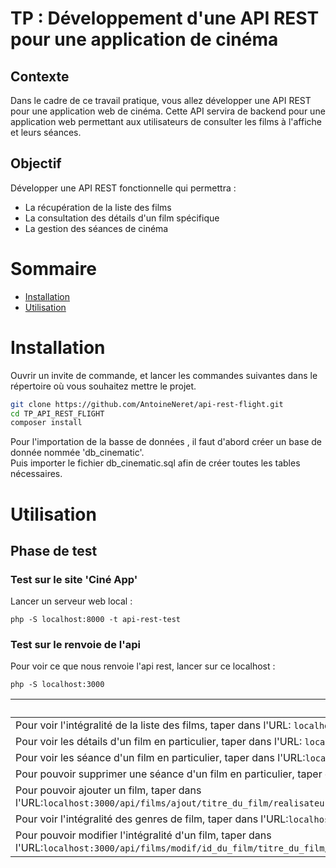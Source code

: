 # TP : Développement d'une API REST pour une application de cinéma

## Contexte

Dans le cadre de ce travail pratique, vous allez développer une API REST pour une application web de cinéma. Cette API servira de backend pour une application web permettant aux utilisateurs de consulter les films à l'affiche et leurs séances.


## Objectif

Développer une API REST fonctionnelle qui permettra :
- La récupération de la liste des films
- La consultation des détails d'un film spécifique
- La gestion des séances de cinéma

# Sommaire
- [Installation](#installation)
- [Utilisation](#utilisation)


# Installation

Ouvrir un invite de commande, et lancer les commandes suivantes dans le répertoire où vous souhaitez mettre le projet.

```bash
git clone https://github.com/AntoineNeret/api-rest-flight.git
cd TP_API_REST_FLIGHT
composer install
```
Pour l'importation de la basse de données , il faut d'abord créer un base de donnée nommée 'db_cinematic'.<br/>
Puis importer le fichier db_cinematic.sql afin de créer toutes les tables nécessaires.
# Utilisation

## Phase de test

### Test sur le site 'Ciné App'
Lancer un serveur web local :
```
php -S localhost:8000 -t api-rest-test
```
### Test sur le renvoie de l'api
Pour voir ce que nous renvoie l'api rest, lancer sur ce localhost : 
```
php -S localhost:3000
```
| Test sur le renvoie de l'api                                                                                                                                                   |
|--------------------------------------------------------------------------------------------------------------------------------------------------------------------------------|
| Pour voir l'intégralité de la liste des films, taper dans l'URL: ```localhost:3000/api/films```                                                                                | 
 | Pour voir les détails d'un film en particulier, taper dans l'URL: ```localhost:3000/api/films/'id_du_film'/```                                                                 |
| Pour voir les séance d'un film en particulier, taper dans l'URL:```localhost:3000/api/films/'id_du_film'/seances```                                                            | 
| Pour pouvoir supprimer une séance d'un film en particulier, taper dans l'URL:```localhost:3000/api/films/id_du_film/seance/delete```                                           | 
| Pour pouvoir ajouter un film, taper dans l'URL:```localhost:3000/api/films/ajout/titre_du_film/realisateur_du_film/duree_du_film/date_sortie_du_film/affiche_du_film/genre_id_du_film/description_du_film```               | 
| Pour voir l'intégralité des genres de film, taper dans l'URL:```localhost:3000/api/genres/```                                                                                  | 
| Pour pouvoir modifier l'intégralité d'un film, taper dans l'URL:```localhost:3000/api/films/modif/id_du_film/titre_du_film/realisateur_du_film/duree_du_film/date_sortie_du_film/affiche_du_film/genre_id_du_film/description_du_film``` | 


